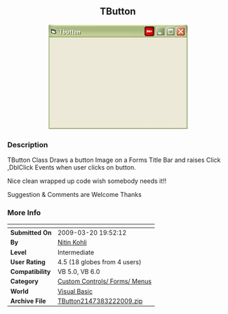 ﻿<div align="center">

## TButton

<img src="PIC2009322616261385.JPG">
</div>

### Description

TButton Class Draws a button Image on a Forms Title Bar and raises Click ,DblClick Events when user clicks on button.

Nice clean wrapped up code wish somebody needs it!!

Suggestion &amp; Comments are Welcome Thanks
 
### More Info
 


<span>             |<span>
---                |---
**Submitted On**   |2009-03-20 19:52:12
**By**             |[Nitin Kohli](https://github.com/Planet-Source-Code/PSCIndex/blob/master/ByAuthor/nitin-kohli.md)
**Level**          |Intermediate
**User Rating**    |4.5 (18 globes from 4 users)
**Compatibility**  |VB 5\.0, VB 6\.0
**Category**       |[Custom Controls/ Forms/  Menus](https://github.com/Planet-Source-Code/PSCIndex/blob/master/ByCategory/custom-controls-forms-menus__1-4.md)
**World**          |[Visual Basic](https://github.com/Planet-Source-Code/PSCIndex/blob/master/ByWorld/visual-basic.md)
**Archive File**   |[TButton2147383222009\.zip](https://github.com/Planet-Source-Code/nitin-kohli-tbutton__1-71889/archive/master.zip)








